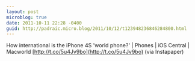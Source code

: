 ```yaml
---
layout: post
microblog: true
date: 2011-10-11 22:28 -0400
guid: http://padraic.micro.blog/2011/10/12/t123948236846284800.html
---
```

How international is the iPhone 4S 'world phone?' | Phones | iOS Central | Macworld [http://t.co/5u4Jv9bo](http://t.co/5u4Jv9bo) (via Instapaper)
